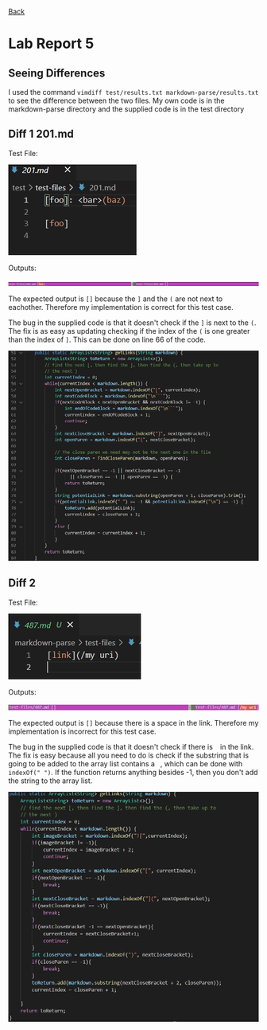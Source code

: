 [Back](https://darrengn.github.io/cse15l-lab-reports/index.html)

# Lab Report 5

## Seeing Differences

I used the command `vimdiff test/results.txt markdown-parse/results.txt` to see the difference between the two files. My own code is in the markdown-parse directory and the supplied code is in the test directory

## Diff 1 201.md

Test File: 

![Image](/LabFivePics/Pic2.png)

Outputs: 

![Image](/LabFivePics/Pic1.png)

The expected output is  `[]` because the `]` and the `(` are not next to eachother. Therefore my implementation is correct for this test case.

The bug in the supplied code is that it doesn't check if the `]` is next to the `(`. The fix is as easy as updating checking if the index of the `(` is one greater than the index of `]`. This can be done on line 66 of the code.

![Image](/LabFivePics/Pic3.png)

## Diff 2

Test File: 

![Image](/LabFivePics/Pic4.png)

Outputs: 

![Image](/LabFivePics/Pic5.png)

The expected output is  `[]` because there is a space in the link. Therefore my implementation is incorrect for this test case.

The bug in the supplied code is that it doesn't check if there is ` ` in the link. The fix is easy because all you need to do is check if the substring that is going to be added to the array list contains a ` `, which can be done with `indexOf(" ")`. If the function returns anything besides -1, then you don't add the string to the array list.

![Image](/LabFivePics/Pic6.png)